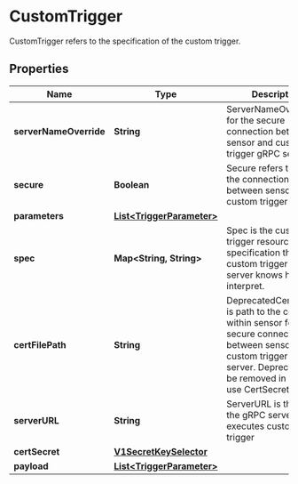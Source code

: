 

# CustomTrigger

CustomTrigger refers to the specification of the custom trigger.
## Properties

Name | Type | Description | Notes
------------ | ------------- | ------------- | -------------
**serverNameOverride** | **String** | ServerNameOverride for the secure connection between sensor and custom trigger gRPC server. |  [optional]
**secure** | **Boolean** | Secure refers to type of the connection between sensor to custom trigger gRPC | 
**parameters** | [**List&lt;TriggerParameter&gt;**](TriggerParameter.md) |  |  [optional]
**spec** | **Map&lt;String, String&gt;** | Spec is the custom trigger resource specification that custom trigger gRPC server knows how to interpret. | 
**certFilePath** | **String** | DeprecatedCertFilePath is path to the cert file within sensor for secure connection between sensor and custom trigger gRPC server. Deprecated: will be removed in v1.5, use CertSecret instead |  [optional]
**serverURL** | **String** | ServerURL is the url of the gRPC server that executes custom trigger | 
**certSecret** | [**V1SecretKeySelector**](V1SecretKeySelector.md) |  |  [optional]
**payload** | [**List&lt;TriggerParameter&gt;**](TriggerParameter.md) |  | 



